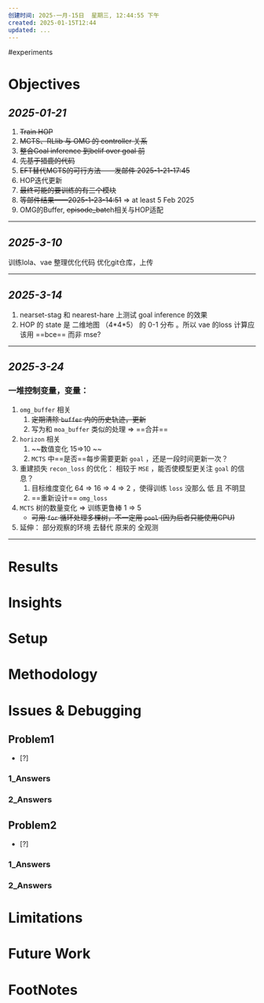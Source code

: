 ```yaml
---
创建时间: 2025-一月-15日  星期三, 12:44:55 下午
created: 2025-01-15T12:44
updated: ...
---
```

#experiments


# Objectives
## ***2025-01-21***
1. ~~Train HOP~~
2. ~~MCTS、RLlib 与 OMG 的  controller 关系~~
3. ~~整合Goal inference 到belif over goal 前~~
4. ~~先基于猎鹿的代码~~
5. ~~EFT替代MCTS的可行方法——发邮件 2025-1-21-17:45~~
6. HOP迭代更新
7. ~~最终可能的要训练的有三个模块~~
8. ~~等邮件结果——2025-1-23-14:51~~ $\Longrightarrow$ at least 5 Feb 2025
9. OMG的Buffer, ~~episode_batc~~h相关与HOP适配

---
## ***2025-3-10***

训练lola、vae
整理优化代码
优化git仓库，上传

---
## ***2025-3-14***
1. nearset-stag 和 nearest-hare 上测试 goal inference 的效果
2. HOP 的 state 是 二维地图 （4\*4\*5） 的 0-1 分布 。所以 vae 的loss 计算应该用 ==bce== 而非 mse?

---
## ***2025-3-24***

### 一堆控制变量，变量： 

1.  `omg_buffer` 相关
	1. ~~定期清除 `buffer`  内的历史轨迹，更新~~
	2. 写为和 `moa_buffer` 类似的处理 $\Longrightarrow$ ==合并==
2.  `horizon` 相关
	1. ~~数值变化   $15$$\Longrightarrow$$10$   ~~
	2.  `MCTS` 中==是否==每步需要更新 `goal` ，还是一段时间更新一次？
3. 重建损失 `recon_loss`  的优化： 相较于 `MSE` ，能否使模型更关注 `goal` 的信息？
	1. 目标维度变化 $64$ $\Longrightarrow$ $16$ $\Longrightarrow$ $4$ $\Longrightarrow$ $2$ ，使得训练 `loss` 没那么 低 且 不明显
	2. ==重新设计== `omg_loss` 
4. `MCTS` 树的数量变化 $\Longrightarrow$ 训练更鲁棒  $1$ $\Longrightarrow$ $5$
	-  ~~可用 `for` 循环处理多棵树，不一定用 `pool` (因为后者只能使用CPU)~~
5. 延伸： 部分观察的环境 去替代 原来的 全观测
---

# Results




# Insights




# Setup




# Methodology





# Issues & Debugging

## Problem1
- [?] 

### 1_Answers


### 2_Answers



## Problem2
- [?] 

### 1_Answers


### 2_Answers



# Limitations




# Future Work




# FootNotes